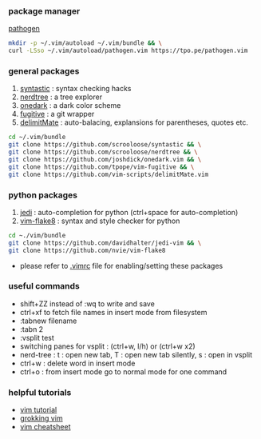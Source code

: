 ### package manager 

[pathogen](https://github.com/tpope/vim-pathogen)

```bash
mkdir -p ~/.vim/autoload ~/.vim/bundle && \
curl -LSso ~/.vim/autoload/pathogen.vim https://tpo.pe/pathogen.vim
```


### general packages
1. [syntastic](https://github.com/vim-syntastic/syntastic) : syntax checking hacks
2. [nerdtree](https://github.com/scrooloose/nerdtree) : a tree explorer
3. [onedark](https://github.com/joshdick/onedark.vim) : a dark color scheme
4. [fugitive](https://github.com/tpope/vim-fugitive) : a git wrapper
5. [delimitMate](https://github.com/Raimondi/delimitMate) : auto-balacing, explansions for parentheses, quotes etc.

```bash
cd ~/.vim/bundle
git clone https://github.com/scrooloose/syntastic && \
git clone https://github.com/scrooloose/nerdtree && \
git clone https://github.com/joshdick/onedark.vim && \
git clone https://github.com/tpope/vim-fugitive && \
git clone https://github.com/vim-scripts/delimitMate.vim 
```

### python packages
1. [jedi](https://github.com/davidhalter/jedi-vim) : auto-completion for python (ctrl+space for auto-completion)
2. [vim-flake8](https://github.com/nvie/vim-flake8) : syntax and style checker for python

```bash
cd ~./vim/bundle
git clone https://github.com/davidhalter/jedi-vim && \
git clone https://github.com/nvie/vim-flake8
```

* please refer to [.vimrc](.vimrc) file for enabling/setting these packages

### useful commands
* shift+ZZ instead of :wq to write and save
* ctrl+xf to fetch file names in insert mode from filesystem
* :tabnew filename
* :tabn 2
* :vsplit test
* switching panes for vsplit : (ctrl+w, l/h) or (ctrl+w x2)
* nerd-tree : t : open new tab, T : open new tab silently, s : open in vsplit
* ctrl+w : delete word in insert mode
* ctrl+o : from insert mode go to normal mode for one command

### helpful tutorials
* [vim tutorial](https://danielmiessler.com/study/vim/)
* [grokking vim](https://stackoverflow.com/questions/1218390/what-is-your-most-productive-shortcut-with-vim)
* [vim cheatsheet](http://www.fprintf.net/vimCheatSheet.html) 
